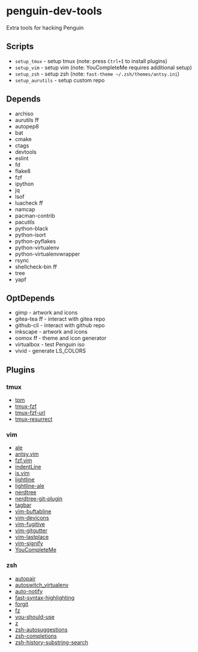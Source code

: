 # penguin-dev-tools

Extra tools for hacking Penguin

## Scripts
* `setup_tmux` - setup tmux (note: press `Ctrl+I` to install plugins)
* `setup_vim` - setup vim (note: YouCompleteMe requires additional setup)
* `setup_zsh` - setup zsh (note: `fast-theme ~/.zsh/themes/antsy.ini`)
* `setup_aurutils` - setup custom repo

## Depends
* archiso
* aurutils ***!!***
* autopep8
* bat
* cmake
* ctags
* devtools
* eslint
* fd
* flake8
* fzf
* ipython
* jq
* lsof
* luacheck ***!!***
* namcap
* pacman-contrib
* pacutils
* python-black
* python-isort
* python-pyflakes
* python-virtualenv
* python-virtualenvwrapper
* rsync
* shellcheck-bin ***!!***
* tree
* yapf

## OptDepends
* gimp - artwork and icons
* gitea-tea ***!!*** - interact with gitea repo
* github-cli - interact with github repo
* inkscape - artwork and icons
* oomox ***!!*** - theme and icon generator
* virtualbox - test Penguin iso
* vivid - generate LS_COLORS

## Plugins

### tmux
* [tpm](https://github.com/tmux-plugins/tpm)
* [tmux-fzf](https://github.com/sainnhe/tmux-fzf)
* [tmux-fzf-url](https://github.com/wfxr/tmux-fzf-url)
* [tmux-resurrect](https://github.com/tmux-plugins/tmux-resurrect)

### vim
* [ale](https://github.com/dense-analysis/ale)
* [antsy.vim](https://github.com/jeffmhubbard/antsy.vim)
* [fzf.vim](https://github.com/junegunn/fzf.vim)
* [indentLine](https://github.com/Yggdroot/indentLine)
* [is.vim](https://github.com/haya14busa/is.vim)
* [lightline](https://github.com/itchyny/lightline.vim)
* [lightline-ale](https://github.com/maximbaz/lightline-ale)
* [nerdtree](https://github.com/scrooloose/nerdtree)
* [nerdtree-git-plugin](https://github.com/Xuyuanp/nerdtree-git-plugin)
* [tagbar](https://github.com/majutsushi/tagbar)
* [vim-buftabline](https://github.com/ap/vim-buftabline)
* [vim-devicons](https://github.com/ryanoasis/vim-devicons)
* [vim-fugitive](https://github.com/tpope/vim-fugitive)
* [vim-gitgutter](https://github.com/airblade/vim-gitgutter)
* [vim-lastplace](https://github.com/farmergreg/vim-lastplace)
* [vim-signify](https://github.com/mhinz/vim-signify)
* [YouCompleteMe](https://github.com/ycm-core/YouCompleteMe)

### zsh
* [autopair](https://github.com/hlissner/zsh-autopair)
* [autoswitch_virtualenv](https://github.com/MichaelAquilina/zsh-autoswitch-virtualenv)
* [auto-notify](https://github.com/MichaelAquilina/zsh-auto-notify)
* [fast-syntax-highlighting](https://github.com/zdharma/fast-syntax-highlighting)
* [forgit](https://github.com/wfxr/forgit)
* [fz](https://github.com/changyuheng/fz)
* [you-should-use](https://github.com/MichaelAquilina/zsh-you-should-use)
* [z](https://github.com/rupa/z)
* [zsh-autosuggestions](https://github.com/zsh-users/zsh-autosuggestions)
* [zsh-completions](https://github.com/zsh-users/zsh-completions)
* [zsh-history-substring-search](https://github.com/zsh-users/zsh-history-substring-search)
